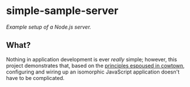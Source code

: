 # simple-sample-server

_Example setup of a Node.js server._

## What?

Nothing in application development is ever _really_ simple; however, this
project demonstrates that, based on the [principles espoused in
cowtown](https://cowtown.surge.sh), configuring and wiring up an isomorphic
JavaScript application doesn't have to be complicated.

